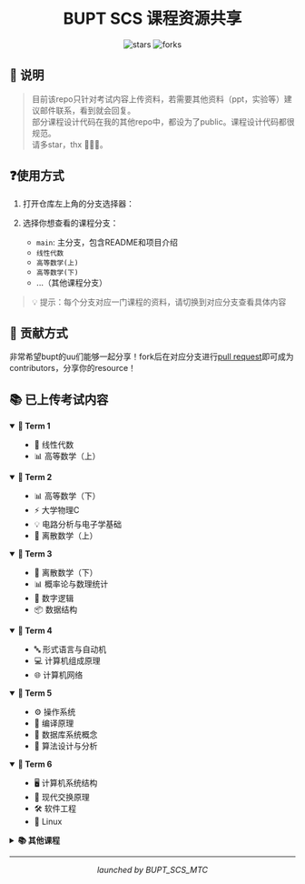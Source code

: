 <div align="center">
  <h1>BUPT SCS 课程资源共享</h1>
  <p>
    <img src="https://img.shields.io/github/stars/Cowboy-Spike-Spiegel/BUPT_SCS_Resources?style=social" alt="stars">
    <img src="https://img.shields.io/github/forks/Cowboy-Spike-Spiegel/BUPT_SCS_Resources?style=social" alt="forks">
  </p>
</div>

## 📢 说明
> 目前该repo只针对考试内容上传资料，若需要其他资料（ppt，实验等）建议邮件联系，看到就会回复。  
> 部分课程设计代码在我的其他repo中，都设为了public。课程设计代码都很规范。  
> 请多star，thx 🎉🎉🎉。

## ❓使用方式
1. 打开仓库左上角的分支选择器：

2. 选择你想查看的课程分支：
   - `main`: 主分支，包含README和项目介绍
   - `线性代数`
   - `高等数学(上)`
   - `高等数学(下)`
   - ...（其他课程分支）

> 💡 提示：每个分支对应一门课程的资料，请切换到对应分支查看具体内容

## 🤝 贡献方式
非常希望bupt的uu们能够一起分享！fork后在对应分支进行[pull request](https://github.com/Cowboy-Spike-Spiegel/BUPT_SCS_Resources/pulls)即可成为contributors，分享你的resource！

## 📚 已上传考试内容
<details open>
<summary><b>📗 Term 1</b></summary>
<div style="padding-left: 20px;">

- 📐 线性代数
- 📊 高等数学（上）
</div>
</details>

<details open>
<summary><b>📘 Term 2</b></summary>
<div style="padding-left: 20px;">

- 📊 高等数学（下）
- ⚡ 大学物理C
- 💡 电路分析与电子学基础
- 🔢 离散数学（上）
</div>
</details>

<details open>
<summary><b>📙 Term 3</b></summary>
<div style="padding-left: 20px;">

- 🔢 离散数学（下）
- 📊 概率论与数理统计
- 🔌 数字逻辑
- 📦 数据结构
</div>
</details>

<details open>
<summary><b>📕 Term 4</b></summary>
<div style="padding-left: 20px;">

- 🔤 形式语言与自动机
- 💻 计算机组成原理
- 🌐 计算机网络
</div>
</details>

<details open>
<summary><b>📓 Term 5</b></summary>
<div style="padding-left: 20px;">

- ⚙️ 操作系统
- 🔨 编译原理
- 💾 数据库系统概念
- 🎯 算法设计与分析
</div>
</details>

<details open>
<summary><b>📒 Term 6</b></summary>
<div style="padding-left: 20px;">

- 🖥️ 计算机系统结构
- 📡 现代交换原理
- 🛠️ 软件工程
- 🐧 Linux
</div>
</details>

<details>
<summary><b>📚 其他课程</b></summary>
<div style="padding-left: 20px;">

- ⭐ 军事理论
</div>
</details>

---
<div align="center">
  <i>launched by BUPT_SCS_MTC</i>
</div>
